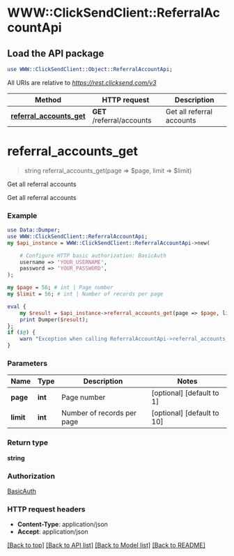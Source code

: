 # WWW::ClickSendClient::ReferralAccountApi

## Load the API package
```perl
use WWW::ClickSendClient::Object::ReferralAccountApi;
```

All URIs are relative to *https://rest.clicksend.com/v3*

Method | HTTP request | Description
------------- | ------------- | -------------
[**referral_accounts_get**](ReferralAccountApi.md#referral_accounts_get) | **GET** /referral/accounts | Get all referral accounts


# **referral_accounts_get**
> string referral_accounts_get(page => $page, limit => $limit)

Get all referral accounts

Get all referral accounts

### Example 
```perl
use Data::Dumper;
use WWW::ClickSendClient::ReferralAccountApi;
my $api_instance = WWW::ClickSendClient::ReferralAccountApi->new(

    # Configure HTTP basic authorization: BasicAuth
    username => 'YOUR_USERNAME',
    password => 'YOUR_PASSWORD',
);

my $page = 56; # int | Page number
my $limit = 56; # int | Number of records per page

eval { 
    my $result = $api_instance->referral_accounts_get(page => $page, limit => $limit);
    print Dumper($result);
};
if ($@) {
    warn "Exception when calling ReferralAccountApi->referral_accounts_get: $@\n";
}
```

### Parameters

Name | Type | Description  | Notes
------------- | ------------- | ------------- | -------------
 **page** | **int**| Page number | [optional] [default to 1]
 **limit** | **int**| Number of records per page | [optional] [default to 10]

### Return type

**string**

### Authorization

[BasicAuth](../README.md#BasicAuth)

### HTTP request headers

 - **Content-Type**: application/json
 - **Accept**: application/json

[[Back to top]](#) [[Back to API list]](../README.md#documentation-for-api-endpoints) [[Back to Model list]](../README.md#documentation-for-models) [[Back to README]](../README.md)


